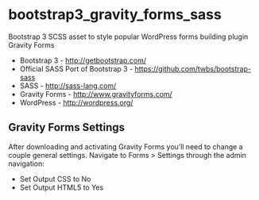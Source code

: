 bootstrap3_gravity_forms_sass
=============================

Bootstrap 3 SCSS asset to style popular WordPress forms building plugin Gravity Forms

* Bootstrap 3 - http://getbootstrap.com/
* Official SASS Port of Bootstrap 3 - https://github.com/twbs/bootstrap-sass
* SASS - http://sass-lang.com/
* Gravity Forms - http://www.gravityforms.com/
* WordPress - http://wordpress.org/

## Gravity Forms Settings

After downloading and activating Gravity Forms you’ll need to change a couple general settings. Navigate to Forms > Settings through the admin navigation:

* Set Output CSS to No
* Set Output HTML5 to Yes
